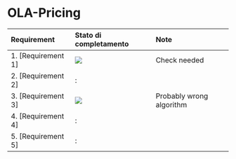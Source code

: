 # OLA-Pricing

| Requirement | Stato di completamento | Note |
| :--- | :--- | :--- |
| 1. [Requirement 1] | ![](https://geps.dev/progress/70) | Check needed |
| 2. [Requirement 2] | : |  |
| 3. [Requirement 3] | ![](https://geps.dev/progress/50) | Probably wrong algorithm |
| 4. [Requirement 4] | : | |
| 5. [Requirement 5] | : | |

